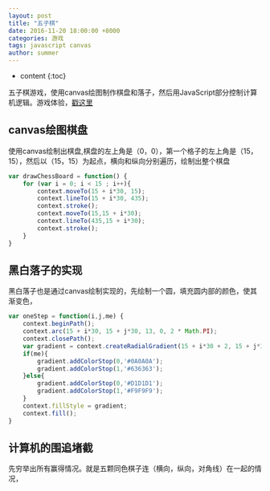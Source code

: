 ```yaml
---
layout: post
title: "五子棋"
date: 2016-11-20 18:00:00 +8000
categories: 游戏
tags: javascript canvas
author: summer
---
```


* content
{:toc}

五子棋游戏，使用canvas绘图制作棋盘和落子，然后用JavaScript部分控制计算机逻辑。游戏体验，[戳这里](https://summerboys.github.io/wuziqi/)




## canvas绘图棋盘

使用canvas绘制出棋盘,棋盘的左上角是（0，0），第一个格子的左上角是（15，15），然后以（15，15）为起点，横向和纵向分别遍历，绘制出整个棋盘

```javascript
var drawChessBoard = function() {
	for (var i = 0; i < 15 ; i++){
		context.moveTo(15 + i*30, 15);
		context.lineTo(15 + i*30, 435);
		context.stroke();
		context.moveTo(15,15 + i*30);
		context.lineTo(435,15 + i*30);
		context.stroke();
	}
}
```

## 黑白落子的实现

黑白落子也是通过canvas绘制实现的，先绘制一个圆，填充圆内部的颜色，使其渐变色，

```javascript
var oneStep = function(i,j,me) {
	context.beginPath();
	context.arc(15 + i*30, 15 + j*30, 13, 0, 2 * Math.PI);
	context.closePath();
	var gradient = context.createRadialGradient(15 + i*30 + 2, 15 + j*30 - 2, 13, 15 + i*30 + 2, 15 + j*30 - 2, 0);
	if(me){
		gradient.addColorStop(0,'#0A0A0A');
		gradient.addColorStop(1,'#636363');
	}else{
		gradient.addColorStop(0,'#D1D1D1');
		gradient.addColorStop(1,'#F9F9F9');
	}
	context.fillStyle = gradient;
	context.fill();
}
```

## 计算机的围追堵截

先穷举出所有赢得情况。就是五颗同色棋子连（横向，纵向，对角线）在一起的情况，




















